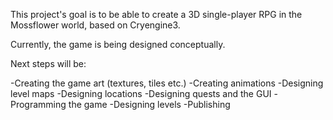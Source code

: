 This project's goal is to be able to create a 3D single-player RPG in the Mossflower world, based on Cryengine3.

Currently, the game is being designed conceptually.

Next steps will be:

-Creating the game art (textures, tiles etc.)
-Creating animations
-Designing level maps
-Designing locations
-Designing quests and the GUI
-Programming the game
-Designing levels
-Publishing
